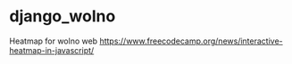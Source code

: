 # django_wolno

Heatmap for wolno web
<https://www.freecodecamp.org/news/interactive-heatmap-in-javascript/>
